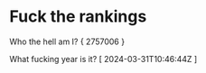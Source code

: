 # Fuck the rankings

Who the hell am I?
{ 2757006 }

What fucking year is it?
[ 2024-03-31T10:46:44Z ]
